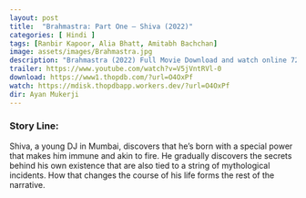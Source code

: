 ```yaml
---
layout: post
title:  "Brahmastra: Part One – Shiva (2022)"
categories: [ Hindi ]
tags: [Ranbir Kapoor, Alia Bhatt, Amitabh Bachchan]
image: assets/images/Brahmastra.jpg
description: "Brahmastra (2022) Full Movie Download and watch online 720p low file size 500 mb."
trailer: https://www.youtube.com/watch?v=V5jVntRVl-0
download: https://www1.thopdb.com/?url=O4OxPf
watch: https://mdisk.thopdbapp.workers.dev/?url=O4OxPf
dir: Ayan Mukerji
---
```


### Story Line:
Shiva, a young DJ in Mumbai, discovers that he’s born with a special power that makes him immune and akin to fire. He gradually discovers the secrets behind his own existence that are also tied to a string of mythological incidents. How that changes the course of his life forms the rest of the narrative.